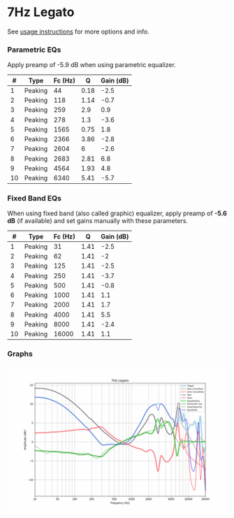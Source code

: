 # 7Hz Legato
See [usage instructions](https://github.com/jaakkopasanen/AutoEq#usage) for more options and info.

### Parametric EQs
Apply preamp of -5.9 dB when using parametric equalizer.

|   # | Type    |   Fc (Hz) |    Q |   Gain (dB) |
|-----|---------|-----------|------|-------------|
|   1 | Peaking |        44 | 0.18 |        -2.5 |
|   2 | Peaking |       118 | 1.14 |        -0.7 |
|   3 | Peaking |       259 | 2.9  |         0.9 |
|   4 | Peaking |       278 | 1.3  |        -3.6 |
|   5 | Peaking |      1565 | 0.75 |         1.8 |
|   6 | Peaking |      2366 | 3.86 |        -2.8 |
|   7 | Peaking |      2604 | 6    |        -2.6 |
|   8 | Peaking |      2683 | 2.81 |         6.8 |
|   9 | Peaking |      4564 | 1.93 |         4.8 |
|  10 | Peaking |      6340 | 5.41 |        -5.7 |

### Fixed Band EQs
When using fixed band (also called graphic) equalizer, apply preamp of **-5.6 dB** (if available) and set gains manually with these parameters.

|   # | Type    |   Fc (Hz) |    Q |   Gain (dB) |
|-----|---------|-----------|------|-------------|
|   1 | Peaking |        31 | 1.41 |        -2.5 |
|   2 | Peaking |        62 | 1.41 |        -2   |
|   3 | Peaking |       125 | 1.41 |        -2.5 |
|   4 | Peaking |       250 | 1.41 |        -3.7 |
|   5 | Peaking |       500 | 1.41 |        -0.8 |
|   6 | Peaking |      1000 | 1.41 |         1.1 |
|   7 | Peaking |      2000 | 1.41 |         1.7 |
|   8 | Peaking |      4000 | 1.41 |         5.5 |
|   9 | Peaking |      8000 | 1.41 |        -2.4 |
|  10 | Peaking |     16000 | 1.41 |         1.1 |

### Graphs
![](./7Hz%20Legato.png)
